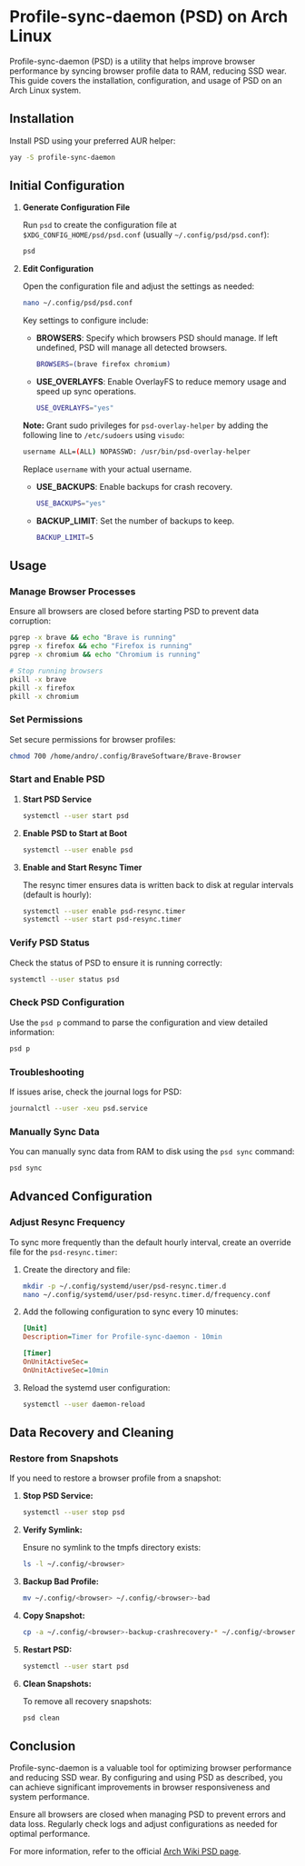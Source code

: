 # Profile-sync-daemon (PSD) on Arch Linux

Profile-sync-daemon (PSD) is a utility that helps improve browser performance by syncing browser profile data to RAM, reducing SSD wear. This guide covers the installation, configuration, and usage of PSD on an Arch Linux system.

## Installation

Install PSD using your preferred AUR helper:

```bash
yay -S profile-sync-daemon
```

## Initial Configuration

1. **Generate Configuration File**

   Run `psd` to create the configuration file at `$XDG_CONFIG_HOME/psd/psd.conf` (usually `~/.config/psd/psd.conf`):

   ```bash
   psd
   ```

2. **Edit Configuration**

   Open the configuration file and adjust the settings as needed:

   ```bash
   nano ~/.config/psd/psd.conf
   ```

   Key settings to configure include:

   - **BROWSERS**: Specify which browsers PSD should manage. If left undefined, PSD will manage all detected browsers.

     ```bash
     BROWSERS=(brave firefox chromium)
     ```

   - **USE_OVERLAYFS**: Enable OverlayFS to reduce memory usage and speed up sync operations.

     ```bash
     USE_OVERLAYFS="yes"
     ```

   **Note:** Grant sudo privileges for `psd-overlay-helper` by adding the following line to `/etc/sudoers` using `visudo`:

   ```bash
   username ALL=(ALL) NOPASSWD: /usr/bin/psd-overlay-helper
   ```

   Replace `username` with your actual username.

   - **USE_BACKUPS**: Enable backups for crash recovery.

     ```bash
     USE_BACKUPS="yes"
     ```

   - **BACKUP_LIMIT**: Set the number of backups to keep.

     ```bash
     BACKUP_LIMIT=5
     ```

## Usage

### Manage Browser Processes

Ensure all browsers are closed before starting PSD to prevent data corruption:

```bash
pgrep -x brave && echo "Brave is running"
pgrep -x firefox && echo "Firefox is running"
pgrep -x chromium && echo "Chromium is running"

# Stop running browsers
pkill -x brave
pkill -x firefox
pkill -x chromium
```

### Set Permissions

Set secure permissions for browser profiles:

```bash
chmod 700 /home/andro/.config/BraveSoftware/Brave-Browser
```

### Start and Enable PSD

1. **Start PSD Service**

   ```bash
   systemctl --user start psd
   ```

2. **Enable PSD to Start at Boot**

   ```bash
   systemctl --user enable psd
   ```

3. **Enable and Start Resync Timer**

   The resync timer ensures data is written back to disk at regular intervals (default is hourly):

   ```bash
   systemctl --user enable psd-resync.timer
   systemctl --user start psd-resync.timer
   ```

### Verify PSD Status

Check the status of PSD to ensure it is running correctly:

```bash
systemctl --user status psd
```

### Check PSD Configuration

Use the `psd p` command to parse the configuration and view detailed information:

```bash
psd p
```

### Troubleshooting

If issues arise, check the journal logs for PSD:

```bash
journalctl --user -xeu psd.service
```

### Manually Sync Data

You can manually sync data from RAM to disk using the `psd sync` command:

```bash
psd sync
```

## Advanced Configuration

### Adjust Resync Frequency

To sync more frequently than the default hourly interval, create an override file for the `psd-resync.timer`:

1. Create the directory and file:

   ```bash
   mkdir -p ~/.config/systemd/user/psd-resync.timer.d
   nano ~/.config/systemd/user/psd-resync.timer.d/frequency.conf
   ```

2. Add the following configuration to sync every 10 minutes:

   ```ini
   [Unit]
   Description=Timer for Profile-sync-daemon - 10min

   [Timer]
   OnUnitActiveSec=
   OnUnitActiveSec=10min
   ```

3. Reload the systemd user configuration:

   ```bash
   systemctl --user daemon-reload
   ```

## Data Recovery and Cleaning

### Restore from Snapshots

If you need to restore a browser profile from a snapshot:

1. **Stop PSD Service:**

   ```bash
   systemctl --user stop psd
   ```

2. **Verify Symlink:**

   Ensure no symlink to the tmpfs directory exists:

   ```bash
   ls -l ~/.config/<browser>
   ```

3. **Backup Bad Profile:**

   ```bash
   mv ~/.config/<browser> ~/.config/<browser>-bad
   ```

4. **Copy Snapshot:**

   ```bash
   cp -a ~/.config/<browser>-backup-crashrecovery-* ~/.config/<browser>
   ```

5. **Restart PSD:**

   ```bash
   systemctl --user start psd
   ```

6. **Clean Snapshots:**

   To remove all recovery snapshots:

   ```bash
   psd clean
   ```

## Conclusion

Profile-sync-daemon is a valuable tool for optimizing browser performance and reducing SSD wear. By configuring and using PSD as described, you can achieve significant improvements in browser responsiveness and system performance.

Ensure all browsers are closed when managing PSD to prevent errors and data loss. Regularly check logs and adjust configurations as needed for optimal performance.

For more information, refer to the official [Arch Wiki PSD page](https://wiki.archlinux.org/title/Profile-sync-daemon).

